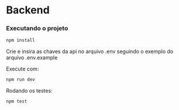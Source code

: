 # Backend

### Executando o projeto
```bash
npm install
```
Crie e insira as chaves da api no arquivo .env seguindo o exemplo do arquivo .env.example

Execute com: 
```bash
npm run dev
```

Rodando os testes:
```bash
npm test
```
